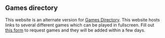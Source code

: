 ## Games directory 

This website is an alternate version for [Games Directory](https://sites.google.com/view/gamesdirectory/home). This website hosts links to several different games which can be played in fullscreen. Fill out [this form](https://docs.google.com/forms/d/e/1FAIpQLSdYVmPqatj5VT0wNNHeCawiAe40HJNVnUXS26GxEX_Vf50Zqw/viewform) to request games and they will be added within a few days.
